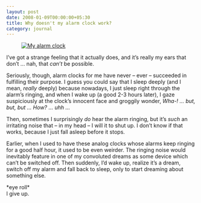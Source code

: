```yaml
---
layout: post
date: 2008-01-09T00:00:00+05:30
title: Why doesn't my alarm clock work?
category: journal
---
```


<figure>
	<a rel="lightbox" href="http://lh6.googleusercontent.com/-RU8FQKCafGI/Uvc3ZV-VV0I/AAAAAAAAA2A/8qju_P996TA/s1600/digital%2520alarm%2520clock.JPG">
		<img src="http://lh6.googleusercontent.com/-RU8FQKCafGI/Uvc3ZV-VV0I/AAAAAAAAA2A/8qju_P996TA/s1600/digital%2520alarm%2520clock.JPG" alt="My alarm clock">
	</a>
</figure>

I’ve got a strange feeling that it actually does, and it’s really my ears that don’t … nah, that *can’t* be possible.

Seriously, though, alarm clocks for me have never – ever – succeeded in fulfilling their purpose. I guess you could say that I sleep deeply (and I mean, *really* deeply) because nowadays, I just sleep right through the alarm’s ringing, and when I wake up (a good 2-3 hours later), I gaze suspiciously at the clock’s innocent face and groggily wonder, *Wha-! ... but, but, but … How? … uhh …*

Then, sometimes I surprisingly *do* hear the alarm ringing, but it’s *such* an irritating noise that – in my head – I will it to shut up. I don’t know if that works, because I just fall asleep before it stops.

Earlier, when I used to have these analog clocks whose alarms keep ringing for a good half hour, it used to be even weirder. The ringing noise would inevitably feature in one of my convoluted dreams as some device which can’t be switched off. Then suddenly, I’d wake up, realize it’s a dream, switch off my alarm and fall back to sleep, only to start dreaming about something else.

\*eye roll\*<br>
I give up.
